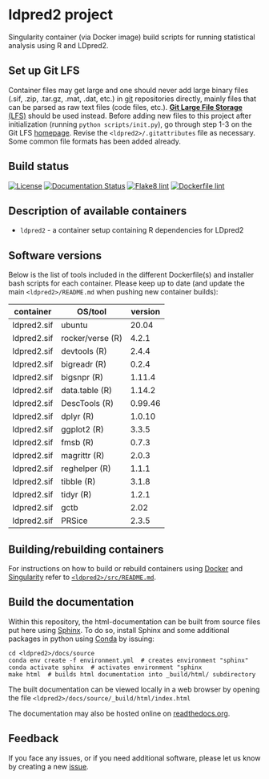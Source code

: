 # ldpred2 project

Singularity container (via Docker image) build scripts for running statistical analysis using R and LDpred2.  

## Set up Git LFS

Container files may get large and one should never add large binary files (.sif, .zip, .tar.gz, .mat, .dat, etc.) in [git](https://git-scm.com) repositories directly, mainly files that can be parsed as raw text files (code files, etc.).
[**Git Large File Storage** (LFS)](https://git-lfs.github.com) should be used instead.
Before adding new files to this project after initialization (running `python scripts/init.py`), go through step 1-3 on the Git LFS [homepage](https://git-lfs.github.com).
Revise the `<ldpred2>/.gitattributes` file as necessary. Some common file formats has been added already.

## Build status

[![License](http://img.shields.io/:license-GPLv3+-green.svg)](http://www.gnu.org/licenses/gpl-3.0.html)
[![Documentation Status](https://readthedocs.org/projects/container-template/badge/?version=latest)](https://container-template.readthedocs.io/en/latest/?badge=latest)
[![Flake8 lint](https://github.com/espenhgn/ldpred2/actions/workflows/python.yml/badge.svg)](https://github.com/espenhgn/ldpred2/actions/workflows/python.yml)
[![Dockerfile lint](https://github.com/espenhgn/ldpred2/actions/workflows/docker.yml/badge.svg)](https://github.com/espenhgn/ldpred2/actions/workflows/docker.yml)

## Description of available containers

* ``ldpred2`` - a container setup containing R dependencies for LDpred2

## Software versions

Below is the list of tools included in the different Dockerfile(s) and installer bash scripts for each container.
Please keep up to date (and update the main `<ldpred2>/README.md` when pushing new container builds):
  
  | container               | OS/tool             | version
  | ------------------------| ------------------- | ----------------------------------------
  | ldpred2.sif             | ubuntu              | 20.04
  | ldpred2.sif             | rocker/verse (R)    | 4.2.1
  | ldpred2.sif             | devtools (R)        | 2.4.4
  | ldpred2.sif             | bigreadr (R)        | 0.2.4
  | ldpred2.sif             | bigsnpr (R)         | 1.11.4
  | ldpred2.sif             | data.table (R)      | 1.14.2
  | ldpred2.sif             | DescTools (R)       | 0.99.46
  | ldpred2.sif             | dplyr (R)           | 1.0.10
  | ldpred2.sif             | ggplot2 (R)         | 3.3.5
  | ldpred2.sif             | fmsb (R)            | 0.7.3
  | ldpred2.sif             | magrittr (R)        | 2.0.3
  | ldpred2.sif             | reghelper (R)       | 1.1.1
  | ldpred2.sif             | tibble (R)          | 3.1.8
  | ldpred2.sif             | tidyr (R)           | 1.2.1
  | ldpred2.sif             | gctb                | 2.02
  | ldpred2.sif             | PRSice              | 2.3.5


## Building/rebuilding containers

For instructions on how to build or rebuild containers using [Docker](https://www.docker.com) and [Singularity](https://docs.sylabs.io) refer to [`<ldpred2>/src/README.md`](https://github.com/espenhgn/ldpred2/blob/main/src/README.md).

## Build the documentation

Within this repository, the html-documentation can be built from source files put here using [Sphinx](https://www.sphinx-doc.org/en/master/index.html). 
To do so, install Sphinx and some additional packages in python using [Conda](https://docs.conda.io/en/latest/) by issuing:

```
cd <ldpred2>/docs/source
conda env create -f environment.yml  # creates environment "sphinx"
conda activate sphinx  # activates environment "sphinx
make html  # builds html documentation into _build/html/ subdirectory
```

The built documentation can be viewed locally in a web browser by opening the file 
`<ldpred2>/docs/source/_build/html/index.html`

The documentation may also be hosted online on [readthedocs.org](https://readthedocs.org).

## Feedback

If you face any issues, or if you need additional software, please let us know by creating a new [issue](https://github.com/espenhgn/ldpred2/issues/new).
